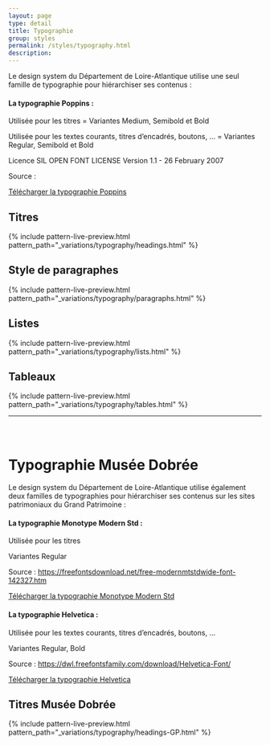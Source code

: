 ```yaml
---
layout: page
type: detail
title: Typographie
group: styles
permalink: /styles/typography.html
description:
---
```

Le design system du Département de Loire-Atlantique utilise une seul famille de typographie pour hiérarchiser ses contenus :

#### La typographie Poppins :

Utilisée pour les titres = Variantes Medium, Semibold et Bold

Utilisée pour les textes courants, titres d’encadrés, boutons, … = Variantes Regular, Semibold et Bold

Licence SIL OPEN FONT LICENSE Version 1.1 - 26 February 2007

<p>Source : <a href="https://fonts.google.com/specimen/Poppins"</a></p>

<a href="../fonts/Poppins.zip" class="ds44-btnStd ds44-btn--invert"><span class="ds44-btnInnerText">Télécharger la typographie Poppins</span></a>


## Titres

{% include pattern-live-preview.html pattern_path="_variations/typography/headings.html" %}

## Style de paragraphes

{% include pattern-live-preview.html pattern_path="_variations/typography/paragraphs.html" %}

## Listes

{% include pattern-live-preview.html pattern_path="_variations/typography/lists.html" %}

## Tableaux

{% include pattern-live-preview.html pattern_path="_variations/typography/tables.html" %}

<hr/>

<h1 class="c-page-header__title" style="margin-top:80px;">Typographie Musée Dobrée</h1>

Le design system du Département de Loire-Atlantique utilise également deux familles de typographies pour hiérarchiser ses contenus sur les sites patrimoniaux du Grand Patrimoine :
#### La typographie Monotype Modern Std :

Utilisée pour les titres

Variantes Regular

<p>Source : <a href="https://freefontsdownload.net/free-modernmtstdwide-font-142327.htm">https://freefontsdownload.net/free-modernmtstdwide-font-142327.htm</a></p>

<a href="../fonts/Monotype-Modern-Std.zip" class="ds44-btnStd ds44-btn--invert"><span class="ds44-btnInnerText">Télécharger la typographie Monotype Modern Std</span></a>


#### La typographie Helvetica :

Utilisée pour les textes courants, titres d’encadrés, boutons, …

Variantes Regular, Bold

<p>Source : <a href="https://dwl.freefontsfamily.com/download/Helvetica-Font/">https://dwl.freefontsfamily.com/download/Helvetica-Font/</a></p>

<a href="../fonts/Helvetica.zip" class="ds44-btnStd ds44-btn--invert"><span class="ds44-btnInnerText">Télécharger la typographie Helvetica</span></a>


## Titres Musée Dobrée

{% include pattern-live-preview.html pattern_path="_variations/typography/headings-GP.html" %}
